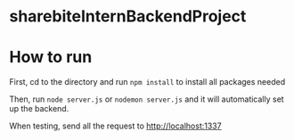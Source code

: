 # sharebiteInternBackendProject

# How to run

First, cd to the directory and run `npm install` to install all packages needed

Then, run `node server.js` or `nodemon server.js` and it will automatically set up the backend.

When testing, send all the request to [http://localhost:1337](http://localhost:1337)
